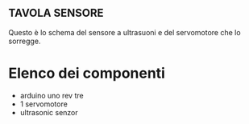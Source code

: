 TAVOLA SENSORE
--------------

Questo è lo schema del sensore a ultrasuoni e del servomotore che  lo sorregge.

Elenco dei componenti
====================
* arduino uno rev tre
* 1 servomotore
* ultrasonic senzor
